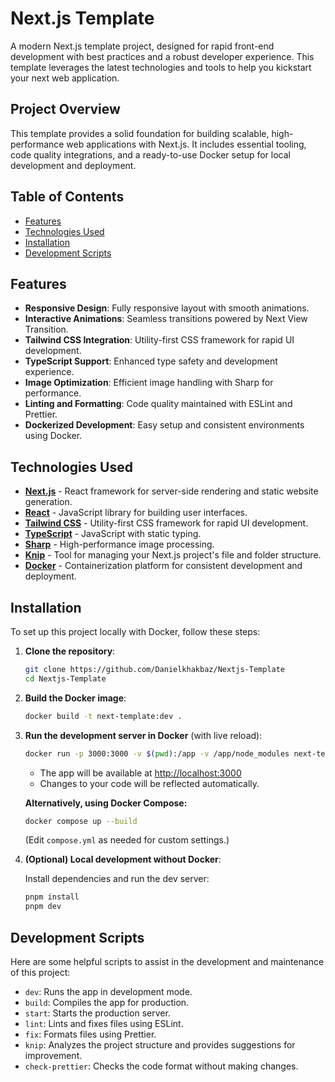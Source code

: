 # Next.js Template

A modern Next.js template project, designed for rapid front-end development with best practices and a robust developer experience. This template leverages the latest technologies and tools to help you kickstart your next web application.

## Project Overview

This template provides a solid foundation for building scalable, high-performance web applications with Next.js. It includes essential tooling, code quality integrations, and a ready-to-use Docker setup for local development and deployment.

## Table of Contents

- [Features](#features)
- [Technologies Used](#technologies-used)
- [Installation](#installation)
- [Development Scripts](#development-scripts)

## Features

- **Responsive Design**: Fully responsive layout with smooth animations.
- **Interactive Animations**: Seamless transitions powered by Next View Transition.
- **Tailwind CSS Integration**: Utility-first CSS framework for rapid UI development.
- **TypeScript Support**: Enhanced type safety and development experience.
- **Image Optimization**: Efficient image handling with Sharp for performance.
- **Linting and Formatting**: Code quality maintained with ESLint and Prettier.
- **Dockerized Development**: Easy setup and consistent environments using Docker.

## Technologies Used

- **[Next.js](https://nextjs.org/)** - React framework for server-side rendering and static website generation.
- **[React](https://reactjs.org/)** - JavaScript library for building user interfaces.
- **[Tailwind CSS](https://tailwindcss.com/)** - Utility-first CSS framework for rapid UI development.
- **[TypeScript](https://www.typescriptlang.org/)** - JavaScript with static typing.
- **[Sharp](https://sharp.pixelplumbing.com/)** - High-performance image processing.
- **[Knip](https://knip.dev/)** - Tool for managing your Next.js project's file and folder structure.
- **[Docker](https://www.docker.com/)** - Containerization platform for consistent development and deployment.

## Installation

To set up this project locally with Docker, follow these steps:

1. **Clone the repository**:

   ```bash
   git clone https://github.com/Danielkhakbaz/Nextjs-Template
   cd Nextjs-Template
   ```

2. **Build the Docker image**:

   ```bash
   docker build -t next-template:dev .
   ```

3. **Run the development server in Docker** (with live reload):

   ```bash
   docker run -p 3000:3000 -v $(pwd):/app -v /app/node_modules next-template:dev
   ```

   - The app will be available at [http://localhost:3000](http://localhost:3000)
   - Changes to your code will be reflected automatically.

   **Alternatively, using Docker Compose:**

   ```bash
   docker compose up --build
   ```

   (Edit `compose.yml` as needed for custom settings.)

4. **(Optional) Local development without Docker**:

   Install dependencies and run the dev server:

   ```bash
   pnpm install
   pnpm dev
   ```

## Development Scripts

Here are some helpful scripts to assist in the development and maintenance of this project:

- `dev`: Runs the app in development mode.
- `build`: Compiles the app for production.
- `start`: Starts the production server.
- `lint`: Lints and fixes files using ESLint.
- `fix`: Formats files using Prettier.
- `knip`: Analyzes the project structure and provides suggestions for improvement.
- `check-prettier`: Checks the code format without making changes.
